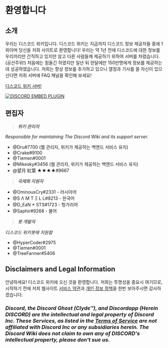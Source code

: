 <!-- TITLE: 한국어 - 홈 -->
<!-- SUBTITLE: 디스코드 위키에 오신 것을 환영합니다! -->

# 환영합니다
## 소개

우리는 디스코드 위키입니다. 디스코드 위키는 지금까지 디스코드 정보 제공자들 중에 1위이며 당신을 저희 사이트로 환영합니다! 우리는 약 1년 전에 디스코드에 대한 정보를 우리끼리만 간직하고 있지만 않고 다른 사람들께 제공하기 위하여 서버를 차렸습니다. (공산주위!) 처음에는 힘들긴 하였지만 일년 뒤 한달에만 150만명에게 정보를 제공하는데 성공하였습니다. 저희는 항상 정보를 추가하고 있으니 열정과 기사를 쓸 자신이 있으신다면 저희 서버에 FAQ 채널을 확인해 보세요!

[디스코드 위키 서버!](https://discord.gg/ZRJ9Ghh)

<a href="https://discord.gg/ZRJ9Ghh">![DISCORD EMBED PLUGIN](https://discordapp.com/api/guilds/367460196148183040/widget.png?style=banner2)</a>

## 편집자
> ***위키 관리자***

*Responsible for maintaining The Discord Wiki and its support server.*
* @Dru#7700 (웹 관리자, 위키가 제공하는 백엔드 서비스 유지)
* @Crake#9100
* @Tiemen#0001
* @Mikesky#3456 (웹 관리자, 위키가 제공하는 백엔드 서비스 유지)
* @望月 紅葉 ★★★★#9667

> ***국제화 지원자***

* @OminousCry#2331 - 러시아어
* @S Λ M T Ξ L L#8213 - 한국어
* @D_EaN * STS#1723 - 헝가리어
* @Saphir#9268 - 불어

> ***봇 개발자***

*디스코드 위키봇에 지원함*
* @HyperCoder#2975
* @Tiemen#0001
* @TreeFarmer#5406

## Disclaimers and Legal Information
안녕하세요! 디스코드 위키에 오신 것을 환영합니다. 저희는 투명성을 중요시 여기므로, 시작하기 전에 저희 웹사이트 [서비스 약관](/terms)과 [개인 정보 정책](/privacy)을 한번 보아주시면 감사하겠습니다.

### ***Discord, the Discord Ghost (Clyde™), and Discordapp (Herein DISCORD) are the intellectual and legal property of Discord Inc. These Services, as listed in the [Terms of Service](/terms) are not affiliated with Discord Inc or any subsidiaries herein. The Discord Wiki does not claim to own any of DISCORD's intellectual property, please don't sue us.***